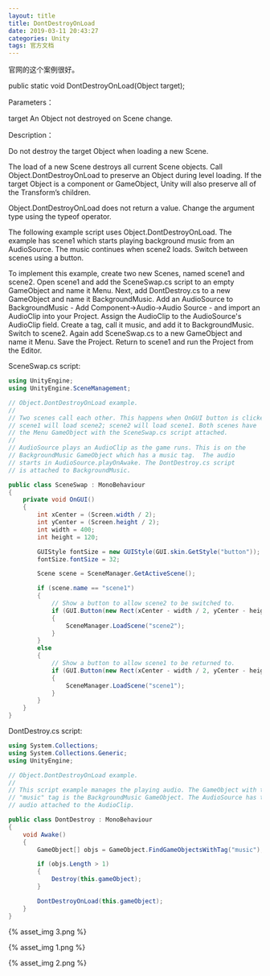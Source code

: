 ```yaml
---
layout: title
title: DontDestroyOnLoad
date: 2019-03-11 20:43:27
categories: Unity
tags: 官方文档
---
```


官网的这个案例很好。

public static void DontDestroyOnLoad(Object target);

<!--more-->
Parameters：

target	An Object not destroyed on Scene change.

Description：

Do not destroy the target Object when loading a new Scene.

The load of a new Scene destroys all current Scene objects. Call Object.DontDestroyOnLoad to preserve an Object during level loading. If the target Object is a component or GameObject, Unity will also preserve all of the Transform’s children.

Object.DontDestroyOnLoad does not return a value. Change the argument type using the typeof operator.

The following example script uses Object.DontDestroyOnLoad. The example has scene1 which starts playing background music from an AudioSource. The music continues when scene2 loads. Switch between scenes using a button.

To implement this example, create two new Scenes, named scene1 and scene2. Open scene1 and add the SceneSwap.cs script to an empty GameObject and name it Menu. Next, add DontDestroy.cs to a new GameObject and name it BackgroundMusic. Add an AudioSource to BackgroundMusic - Add Component->Audio->Audio Source - and import an AudioClip into your Project. Assign the AudioClip to the AudioSource's AudioClip field. Create a tag, call it music, and add it to BackgroundMusic. Switch to scene2. Again add SceneSwap.cs to a new GameObject and name it Menu. Save the Project. Return to scene1 and run the Project from the Editor.

SceneSwap.cs script:
```cs
using UnityEngine;
using UnityEngine.SceneManagement;

// Object.DontDestroyOnLoad example.
//
// Two scenes call each other. This happens when OnGUI button is clicked.
// scene1 will load scene2; scene2 will load scene1. Both scenes have
// the Menu GameObject with the SceneSwap.cs script attached.
//
// AudioSource plays an AudioClip as the game runs. This is on the
// BackgroundMusic GameObject which has a music tag.  The audio
// starts in AudioSource.playOnAwake. The DontDestroy.cs script
// is attached to BackgroundMusic.

public class SceneSwap : MonoBehaviour
{
    private void OnGUI()
    {
        int xCenter = (Screen.width / 2);
        int yCenter = (Screen.height / 2);
        int width = 400;
        int height = 120;

        GUIStyle fontSize = new GUIStyle(GUI.skin.GetStyle("button"));
        fontSize.fontSize = 32;

        Scene scene = SceneManager.GetActiveScene();

        if (scene.name == "scene1")
        {
            // Show a button to allow scene2 to be switched to.
            if (GUI.Button(new Rect(xCenter - width / 2, yCenter - height / 2, width, height), "Load second scene", fontSize))
            {
                SceneManager.LoadScene("scene2");
            }
        }
        else
        {
            // Show a button to allow scene1 to be returned to.
            if (GUI.Button(new Rect(xCenter - width / 2, yCenter - height / 2, width, height), "Return to first scene", fontSize))
            {
                SceneManager.LoadScene("scene1");
            }
        }
    }
}
```
DontDestroy.cs script:

```cs
using System.Collections;
using System.Collections.Generic;
using UnityEngine;

// Object.DontDestroyOnLoad example.
//
// This script example manages the playing audio. The GameObject with the
// "music" tag is the BackgroundMusic GameObject. The AudioSource has the
// audio attached to the AudioClip.

public class DontDestroy : MonoBehaviour
{
    void Awake()
    {
        GameObject[] objs = GameObject.FindGameObjectsWithTag("music");

        if (objs.Length > 1)
        {
            Destroy(this.gameObject);
        }

        DontDestroyOnLoad(this.gameObject);
    }
}
```

{% asset_img 3.png %}

{% asset_img 1.png %}

{% asset_img 2.png %}